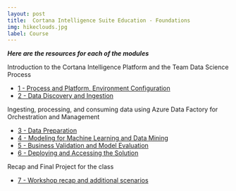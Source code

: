 ```yaml
---
layout: post
title:  Cortana Intelligence Suite Education - Foundations
img: hikeclouds.jpg
label: Course
---
```





**_Here are the resources for each of the modules_**

Introduction to the Cortana Intelligence Platform and the Team Data Science Process

* [1 - Process and Platform, Environment Configuration]({{site.baseurl}}/resources/CISW-FoundationsSection1.pdf)
* [2 - Data Discovery and Ingestion]({{site.baseurl}}/resources/CISW-FoundationsSection2.pdf)

Ingesting, processing, and consuming data using Azure Data Factory for Orchestration and Management

* [3 - Data Preparation]({{site.baseurl}}/resources/CISW-FoundationsSection3.pdf)
* [4 - Modeling for Machine Learning and Data Mining]({{site.baseurl}}/resources/CISW-FoundationsSection4.pdf)
* [5 - Business Validation and Model Evaluation]({{site.baseurl}}/resources/CISW-FoundationsSection5.pdf)
* [6 - Deploying and Accessing the Solution]({{site.baseurl}}/resources/CISW-FoundationsSection6.pdf)


Recap and Final Project for the class

* [7 - Workshop recap and additional scenarios]({{site.baseurl}}/resources/CISW-FoundationsSection7.pdf)

